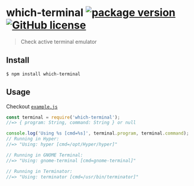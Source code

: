 # which-terminal [![package version](https://img.shields.io/npm/v/which-terminal.svg)](https://npm.im/which-terminal) [![GitHub license](https://img.shields.io/github/license/ExtensionEngine/tailor.svg)](https://github.com/ExtensionEngine/tailor/blob/develop/LICENSE)

> Check active terminal emulator


## Install

```
$ npm install which-terminal
```


## Usage

Checkout [`example.js`](example.js)
```js
const terminal = require('which-terminal');
//=> { program: String, command: String } or null

console.log('Using %s [cmd=%s]', terminal.program, terminal.command);
// Running in Hyper:
//=> "Using: hyper [cmd=/opt/Hyper/hyper]"

// Running in GNOME Terminal:
//=> "Using: gnome-terminal [cmd=gnome-terminal]"

// Running in Terminator:
//=> "Using: terminator [cmd=/usr/bin/terminator]"
```

